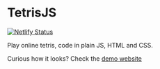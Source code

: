 # TetrisJS

[![Netlify Status](https://api.netlify.com/api/v1/badges/76764a19-be47-4fbe-af54-6feb6ebeeb74/deploy-status)](https://app.netlify.com/sites/naughty-allen-91f582/deploys)

Play online tetris, code in plain JS, HTML and CSS.

Curious how it looks? Check the [demo website](https://naughty-allen-91f582.netlify.app/) 
